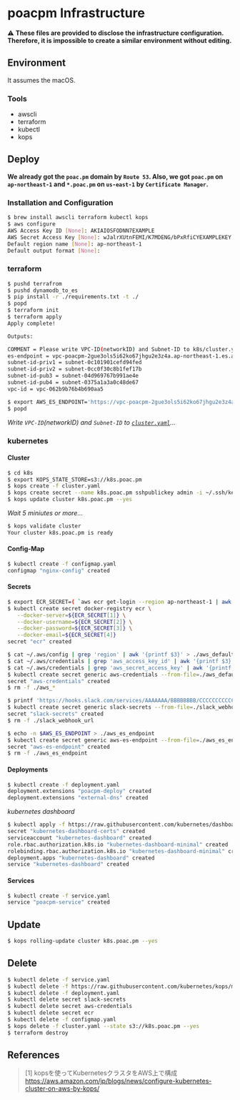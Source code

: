 # poacpm Infrastructure

:warning:
**These files are provided to disclose the infrastructure configuration.
Therefore, it is impossible to create a similar environment without editing.**

## Environment
It assumes the macOS.
### Tools
* awscli
* terraform
* kubectl
* kops

## Deploy
**We already got the `poac.pm` domain by `Route 53`.
Also, we got `poac.pm` on `ap-northeast-1` and `*.poac.pm` on `us-east-1` by `Certificate Manager`.**

### Installation and Configuration
```bash
$ brew install awscli terraform kubectl kops
$ aws configure
AWS Access Key ID [None]: AKIAIOSFODNN7EXAMPLE
AWS Secret Access Key [None]: wJalrXUtnFEMI/K7MDENG/bPxRfiCYEXAMPLEKEY
Default region name [None]: ap-northeast-1
Default output format [None]:
```

### terraform
```bash
$ pushd terrafrom
$ pushd dynamodb_to_es
$ pip install -r ./requirements.txt -t ./
$ popd
$ terraform init
$ terraform apply
Apply complete!

Outputs:

COMMENT = Please write VPC-ID(networkID) and Subnet-ID to k8s/cluster.yaml
es-endpoint = vpc-poacpm-2gue3ols5i62ko67jhgu2e3z4a.ap-northeast-1.es.amazonaws.com
subnet-id-priv1 = subnet-0c101901cefd94fed
subnet-id-priv2 = subnet-0cc0f30c8b1fef17b
subnet-id-pub3 = subnet-04d969767b991ae4e
subnet-id-pub4 = subnet-0375a1a3a0c48de67
vpc-id = vpc-062b9b76b4b690aa5

$ export AWS_ES_ENDPOINT='https://vpc-poacpm-2gue3ols5i62ko67jhgu2e3z4a.ap-northeast-1.es.amazonaws.com'
$ popd
```

*Write `VPC-ID`(networkID) and `Subnet-ID` to [`cluster.yaml`](/k8s/cluster.yaml)...*
### kubernetes
#### Cluster
```bash
$ cd k8s
$ export KOPS_STATE_STORE=s3://k8s.poac.pm
$ kops create -f cluster.yaml
$ kops create secret --name k8s.poac.pm sshpublickey admin -i ~/.ssh/keys/pub/poacpm.pub
$ kops update cluster k8s.poac.pm --yes
```

*Wait 5 miniutes or more...*
```bash
$ kops validate cluster
Your cluster k8s.poac.pm is ready
```

#### Config-Map
```bash
$ kubectl create -f configmap.yaml
configmap "nginx-config" created
```

#### Secrets
```bash
$ export ECR_SECRET=( `aws ecr get-login --region ap-northeast-1 | awk '{print $9,$4,$6,$8}'` )
$ kubectl create secret docker-registry ecr \
   --docker-server=${ECR_SECRET[1]} \
   --docker-username=${ECR_SECRET[2]} \
   --docker-password=${ECR_SECRET[3]} \
   --docker-email=${ECR_SECRET[4]}
secret "ecr" created
```
```bash
$ cat ~/.aws/config | grep 'region' | awk '{printf $3}' > ./aws_default_region
$ cat ~/.aws/credentials | grep 'aws_access_key_id' | awk '{printf $3}' > ./aws_access_key_id
$ cat ~/.aws/credentials | grep 'aws_secret_access_key' | awk '{printf $3}' > ./aws_secret_access_key
$ kubectl create secret generic aws-credentials --from-file=./aws_default_region --from-file=./aws_access_key_id --from-file=./aws_secret_access_key
secret "aws-credentials" created
$ rm -f ./aws_*
```
```bash
$ printf 'https://hooks.slack.com/services/AAAAAAA/BBBBBBBB/CCCCCCCCCCCCCCCCCCCC' > ./slack_webhook_url
$ kubectl create secret generic slack-secrets --from-file=./slack_webhook_url
secret "slack-secrets" created
$ rm -f ./slack_webhook_url
```
```bash
$ echo -n $AWS_ES_ENDPOINT > ./aws_es_endpoint
$ kubectl create secret generic aws-es-endpoint --from-file=./aws_es_endpoint
secret "aws-es-endpoint" created
$ rm -f ./aws_es_endpoint
```

#### Deployments
```bash
$ kubectl create -f deployment.yaml
deployment.extensions "poacpm-deploy" created
deployment.extensions "external-dns" created
```

*kubernetes dashboard*
```bash
$ kubectl apply -f https://raw.githubusercontent.com/kubernetes/dashboard/master/src/deploy/recommended/kubernetes-dashboard.yaml
secret "kubernetes-dashboard-certs" created
serviceaccount "kubernetes-dashboard" created
role.rbac.authorization.k8s.io "kubernetes-dashboard-minimal" created
rolebinding.rbac.authorization.k8s.io "kubernetes-dashboard-minimal" created
deployment.apps "kubernetes-dashboard" created
service "kubernetes-dashboard" created
```

#### Services
```bash
$ kubectl create -f service.yaml
service "poacpm-service" created
```


## Update
```bash
$ kops rolling-update cluster k8s.poac.pm --yes
```

## Delete
```bash
$ kubectl delete -f service.yaml
$ kubectl delete -f https://raw.githubusercontent.com/kubernetes/kops/master/addons/kubernetes-dashboard/v1.8.1.yaml
$ kubectl delete -f deployment.yaml
$ kubectl delete secret slack-secrets
$ kubectl delete secret aws-credentials
$ kubectl delete secret ecr
$ kubectl delete -f configmap.yaml
$ kops delete -f cluster.yaml --state s3://k8s.poac.pm --yes
$ terraform destroy
```

## References
> [1] kopsを使ってKubernetesクラスタをAWS上で構成
https://aws.amazon.com/jp/blogs/news/configure-kubernetes-cluster-on-aws-by-kops/
